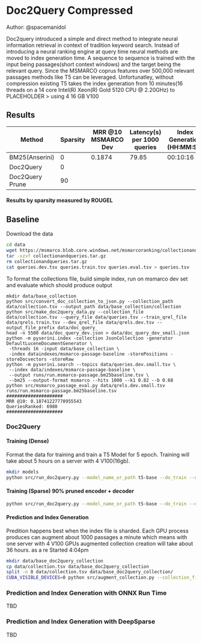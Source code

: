 # Doc2Query Compressed

Author: @spacemanidol

Doc2query introduced a simple and direct method to integrate neural information retrieval in context of tradition keyword search. Instead of introducing a neural ranking engine at query time neural methods are moved to index generation time. 
A sequence to sequence is trained with the input being passages(short context windows) and the target being the relevant query. Since the MSMARCO coprus features over 500,000 relevant passages methods like T5 can be leveraged. Unfortunatley, without compression existing T5 takes the index generation from 10 minutes(16 threads on a 14 core Intel(R) Xeon(R) Gold 5120 CPU @ 2.20GHz) to PLACEHOLDER > using 4 16 GB V100

## Results

| Method        | Sparsity | MRR @10 MSMARCO Dev | Latency(s) per 1000 queries | Index Generation (HH:MM:SS)|
|---------------|----------|---------------------|-----------------------------|----------------------------|
|BM25(Anserini) |0         |0.1874               |79.85                        |00:10:16                    |
|Doc2Query      |0         |                     |                             |                            |
|Doc2Query Prune|90        |                     |                             |                            |

#### Results by sparsity measured by ROUGEL


## Baseline
Download the data
```sh
cd data
wget https://msmarco.blob.core.windows.net/msmarcoranking/collectionandqueries.tar.gz
tar -xzvf collectionandqueries.tar.gz
rm collectionandqueries.tar.gz
cat queries.dev.tsv queries.train.tsv queries.eval.tsv > queries.tsv
```

To format the collections file, build simple index, run on msmarco dev set and evaluate which should produce output
```
mkdir data/base_collection
python src/convert_doc_collection_to_json.py --collection_path data/collection.tsv --output_path data/base_collection/collection
python src/make_doc2query_data.py --collection_file data/collection.tsv --query_file data/queries.tsv --train_qrel_file data/qrels.train.tsv --dev_qrel_file data/qrels.dev.tsv --output_file_prefix data/doc_query_
head -n 5500 data/doc_query_dev.json > data/doc_query_dev_small.json
python -m pyserini.index -collection JsonCollection -generator DefaultLuceneDocumentGenerator \
 -threads 16 -input data/base_collection \
 -index dataindexes/msmarco-passage-baseline -storePositions -storeDocvectors -storeRaw
python -m pyserini.search --topics data/queries.dev.small.tsv \
 --index data/indexes/msmarco-passage-baseline \
 --output runs/run.msmarco-passage.bm25baseline.tsv \
 --bm25 --output-format msmarco --hits 1000 --k1 0.82 --b 0.68
python src/msmarco_passage_eval.py data/qrels.dev.small.tsv runs/run.msmarco-passage.bm25baseline.tsv
#####################
MRR @10: 0.18741227770955543
QueriesRanked: 6980
#####################
```

### Doc2Query

#### Training (Dense)
Format the data for training and train a T5 Model for 5 epoch. Training will take about 5 hours on a server with 4 V100(16gb).

```sh
mkdir models
python src/run_doc2query.py --model_name_or_path t5-base --do_train --do_eval --evaluation_strategy epochs --source_prefix "summarize: " --output_dir models/doc2query_baseline --overwrite_output_dir --per_device_train_batch_size=1 2 --per_device_eval_batch_size=4 --cache_dir cache/ --save_strategy epoch --seed 42 --recipe recipes/noprune.yaml --num_train_epochs 10 --eval_accumulation_steps 10
```
#### Training (Sparse) 90% pruned encoder + decoder

```sh
python src/run_doc2query.py --model_name_or_path t5-base --do_train --do_eval --evaluation_strategy epoch --source_prefix "summarize: " --output_dir 90sparse-distill --distill_teacher doc2query_baseline/  --overwrite_output_dir --per_device_train_batch_size=12 --per_device_eval_batch_size=4 --cache_dir cache/ --save_strategy epoch --seed 42 --recipe recipes/90sparseencode-then-decode.yaml --distill_hardness 0.5  --num_train_epochs 10 --eval_accumulation_steps 10
```

#### Prediction and Index Generation
Predition happens best when the index file is sharded. Each GPU process produces can augment about 1000 passages a minute which means with one server with 4 V100 GPUs augmented collection creation will take about 36 hours. 
as a re Started 4:04pm
```sh
mkdir data/base_doc2query_collection
cp data/collection.tsv data/base_doc2query_collection
split -n 8 data/collection.tsv data/base_doc2query_collection/
CUDA_VISIBLE_DEVICES=0 python src/augment_collection.py --collection_file data/base_doc2query_collection/xaa --model_name_or_path models/doc2query_baseline/ --augmented_file data/base_doc2query_collection/xaa.json
```

### Prediction and Index Generation with ONNX Run Time
TBD
### Prediction and Index Generation with DeepSparse
TBD
